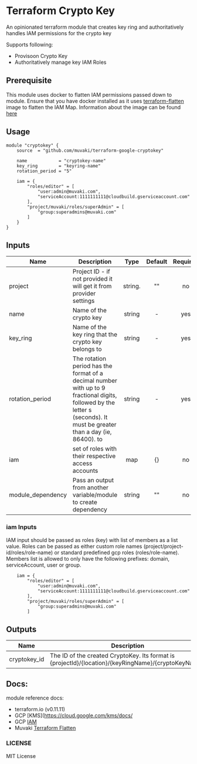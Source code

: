 # Terraform Crypto Key
An opinionated terraform module that creates key ring and authoritatively handles IAM permissions for the crypto key


Supports following:
- Provisoon Crypto Key
- Authoritatively manage key IAM Roles


## Prerequisite
This module uses docker to flatten IAM permissions passed down to module. Ensure that you have docker installed as it uses [terraform-flatten](https://hub.docker.com/r/muvaki/terraform-flatten) image to flatten the IAM Map. Information about the image can be found [here](https://github.com/muvaki/terraform-flatten)

## Usage


```hcl
module "cryptokey" {
    source  = "github.com/muvaki/terraform-google-cryptokey"

    name            = "cryptokey-name"
    key_ring        = "keyring-name"
    rotation_period = "5"

    iam = {
        "roles/editor" = [
            "user:admin@muvaki.com",
            "serviceAccount:1111111111@cloudbuild.gserviceaccount.com"
        ],
        "project/muvaki/roles/superAdmin" = [
            "group:superadmins@muvaki.com"
        ]
    }
}
```

## Inputs

| Name | Description | Type | Default | Required |
|------|-------------|:----:|:-----:|:-----:|
| project | Project ID - if not provided it will get it from provider settings | string. | "" | no |
| name | Name of the crypto key | string | - | yes |
| key_ring | Name of the key ring that the crypto key belongs to | string | - | yes |
| rotation_period | The rotation period has the format of a decimal number with up to 9 fractional digits, followed by the letter s (seconds). It must be greater than a day (ie, 86400). to | string | - | yes |
| iam |  set of roles with their respective access accounts | map | {} | no |
| module_dependency | Pass an output from another variable/module to create dependency | string | "" | no |

### iam Inputs

IAM input should be passed as roles (key) with list of members as a list value. Roles can be passed as either custom role names (project/project-id/roles/role-name) or standard predefined gcp roles (roles/role-name). Members list is allowed to only have the following prefixes: domain, serviceAccount, user or group.

```hcl
    iam = {
        "roles/editor" = [
            "user:admin@muvaki.com",
            "serviceAccount:1111111111@cloudbuild.gserviceaccount.com"
        ],
        "project/muvaki/roles/superAdmin" = [
            "group:superadmins@muvaki.com"
        ]
```

## Outputs

| Name | Description | 
|------|-------------|
| cryptokey_id | The ID of the created CryptoKey. Its format is {projectId}/{location}/{keyRingName}/{cryptoKeyName}. |


## Docs:

module reference docs: 
- terraform.io (v0.11.11)
- GCP [KMS](https://cloud.google.com/kms/docs/
- GCP [IAM](https://cloud.google.com/iam/)
- Muvaki [Terraform Flatten](https://github.com/muvaki/terraform-flatten)

### LICENSE

MIT License
